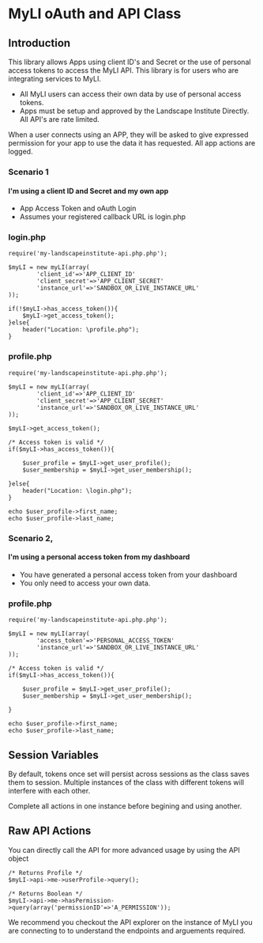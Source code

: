 

# MyLI oAuth and API Class

## Introduction

This library allows Apps using client ID's and Secret or the use of personal access tokens to access the MyLI API. This library is for users who are integrating services to MyLI. 
- All MyLI users can access their own data by use of personal access tokens. 
- Apps must be setup and approved by the Landscape Institute Directly. All API's are rate limited. 

When a user connects using an APP, they will be asked to give expressed permission for your app to use the data it has requested. All app actions are logged. 


### Scenario 1 
#### I'm using a client ID and Secret and my own app

- App Access Token and oAuth Login
- Assumes your registered callback URL is login.php

### login.php
 
 	require('my-landscapeinstitute-api.php.php');
 
    $myLI = new myLI(array(
    		'client_id'=>'APP_CLIENT_ID'
    		'client_secret'=>'APP_CLIENT_SECRET'
    		'instance_url'=>'SANDBOX_OR_LIVE_INSTANCE_URL'
    ));
	
	if(!$myLI->has_access_token()){
		$myLI->get_access_token();
	}else{
		header("Location: \profile.php");
	}


### profile.php

	
 	require('my-landscapeinstitute-api.php.php');	
	
	$myLI = new myLI(array(
    		'client_id'=>'APP_CLIENT_ID'
    		'client_secret'=>'APP_CLIENT_SECRET'
    		'instance_url'=>'SANDBOX_OR_LIVE_INSTANCE_URL'
    ));	
	
	$myLI->get_access_token();
	
    /* Access token is valid */
    if($myLI->has_access_token()){
    
    	$user_profile = $myLI->get_user_profile();
    	$user_membership = $myLI->get_user_membership();
    
    }else{
		header("Location: \login.php");
	}
	
	echo $user_profile->first_name;
	echo $user_profile->last_name;
	

### Scenario 2, 
#### I'm using a personal access token from my dashboard
- You have generated a personal access token from your dashboard
- You only need to access your own data. 

### profile.php

 	require('my-landscapeinstitute-api.php.php');	
	
	$myLI = new myLI(array(
    		'access_token'=>'PERSONAL_ACCESS_TOKEN'
    		'instance_url'=>'SANDBOX_OR_LIVE_INSTANCE_URL'
    ));	
	
    /* Access token is valid */
    if($myLI->has_access_token()){
    
    	$user_profile = $myLI->get_user_profile();
    	$user_membership = $myLI->get_user_membership();
    
    }
	
	echo $user_profile->first_name;
	echo $user_profile->last_name;


## Session Variables

By default, tokens once set will persist across sessions as the class saves them to session. Multiple instances of the class with different tokens will interfere with each other. 

Complete all actions in one instance before begining and using another. 

## Raw API Actions

You can directly call the API for more advanced usage by using the API object

    /* Returns Profile */
    $myLI->api->me->userProfile->query();
    
    /* Returns Boolean */
    $myLI->api->me->hasPermission->query(array('permissionID'=>'A_PERMISSION'));

We recommend you checkout the API explorer on the instance of MyLI you are connecting to to understand the endpoints and arguements required. 
